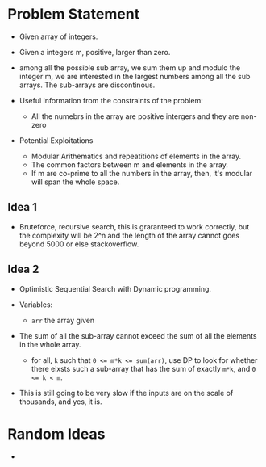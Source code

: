 # Problem Statement

* Given array of integers.

* Given a integers m, positive, larger than zero.

* among all the possible sub array, we sum them up and modulo the integer m, we are interested in the largest
numbers among all the sub arrays. The sub-arrays are discontinous.

* Useful information from the constraints of the problem:
  * All the numebrs in the array are positive intergers and they are non-zero

* Potential Exploitations
  * Modular Arithematics and repeatitions of elements in the array.
  * The common factors between m and elements in the array.
  * If m are co-prime to all the numbers in the array, then, it's modular will span the whole space.

## Idea 1

* Bruteforce, recursive search, this is graranteed to work correctly, but the complexity will be 2^n and the length
of the array cannot goes beyond 5000 or else stackoverflow.

## Idea 2

* Optimistic Sequential Search with Dynamic programming.

* Variables:
  * `arr` the array given

* The sum of all the sub-array cannot exceed the sum of all the elements in the whole array.

  * for all, `k` such that `0 <= m*k <= sum(arr)`, use DP to look for whether there eixsts such a sub-array that
  has the sum of exactly `m*k`, and `0 <= k < m`.
  
* This is still going to be very slow if the inputs are on the scale of thousands, and yes, it is. 

# Random Ideas 

* 
